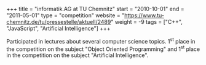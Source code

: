 +++
title = "informatik.AG at TU Chemnitz"
start = "2010-10-01"
end = "2011-05-01"
type = "competition"
website = "https://www.tu-chemnitz.de/tu/pressestelle/aktuell/2489"
weight = -9
tags = ["C++", "JavaScript", "Artificial Intelligence"]
+++

Participated in lectures about several computer science topics. 1<sup>st</sup> place in the competition on the subject "Object Oriented Programming" and 1<sup>st</sup> place in the competition on the subject "Artificial Intelligence".
